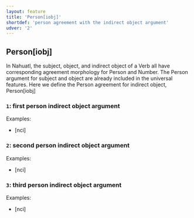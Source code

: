 ```yaml
---
layout: feature
title: 'Person[iobj]'
shortdef: 'person agreement with the indirect object argument'
udver: '2'
---
```


## Person[iobj]
In Nahuatl, the subject, object, and indirect object of a Verb all have corresponding
agreement morphology for Person and Number. The Person argument for subject and
object are already included in the universal features. Here we define the
Person agreement for indirect object, Person[iobj]

### <a name="1">`1`</a>: first person indirect object argument

Examples: 

* [nci] 

### <a name="2">`2`</a>: second person indirect object argument

Examples: 

* [nci] 

### <a name="3">`3`</a>: third person indirect object argument

Examples: 

* [nci] 
<!-- Interlanguage links updated Po 11. listopadu 2024, 20:09:57 CET -->
